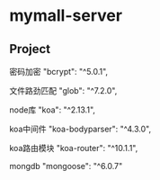 # mymall-server

## Project

密码加密
"bcrypt": "^5.0.1",

文件路劲匹配
"glob": "^7.2.0",

node库
"koa": "^2.13.1",

koa中间件
"koa-bodyparser": "^4.3.0",

koa路由模块
"koa-router": "^10.1.1",

mongdb
"mongoose": "^6.0.7"
